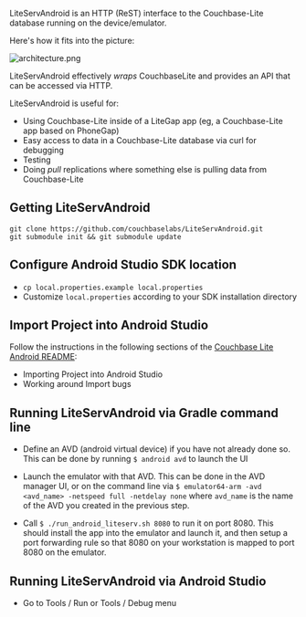 

LiteServAndroid is an HTTP (ReST) interface to the Couchbase-Lite database running on the device/emulator.  

Here's how it fits into the picture:

![architecture.png](http://cl.ly/image/3i400h2Z0f1f/lite-serv-android.png)

LiteServAndroid effectively _wraps_ CouchbaseLite and provides an API that can be accessed via HTTP.

LiteServAndroid is useful for:

* Using Couchbase-Lite inside of a LiteGap app (eg, a Couchbase-Lite app based on PhoneGap)
* Easy access to data in a Couchbase-Lite database via curl for debugging
* Testing 
* Doing _pull_ replications where something else is pulling data from Couchbase-Lite 

## Getting LiteServAndroid


```
git clone https://github.com/couchbaselabs/LiteServAndroid.git
git submodule init && git submodule update
```

## Configure Android Studio SDK location

* `cp local.properties.example local.properties`
* Customize `local.properties` according to your SDK installation directory


## Import Project into Android Studio

Follow the instructions in the following sections of the  [Couchbase Lite Android README](https://github.com/couchbase/couchbase-lite-android/blob/master/README.md):

* Importing Project into Android Studio
* Working around Import bugs

## Running LiteServAndroid via Gradle command line

* Define an AVD (android virtual device) if you have not already done so.  This can be done by running `$ android avd` to launch the UI

* Launch the emulator with that AVD.  This can be done in the AVD manager UI, or on the command line via `$ emulator64-arm -avd <avd_name> -netspeed full -netdelay none` where `avd_name` is the name of the AVD you created in the previous step.

* Call `$ ./run_android_liteserv.sh 8080` to run it on port 8080.  This should install the app into the emulator and launch it, and then setup a port forwarding rule so that 8080 on your workstation is mapped to port 8080 on the emulator.

## Running LiteServAndroid via Android Studio

* Go to Tools / Run or Tools / Debug menu




